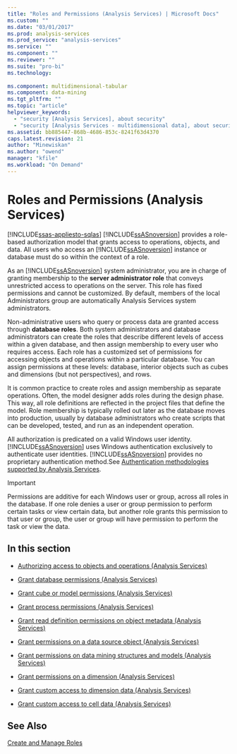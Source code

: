 ```yaml
---
title: "Roles and Permissions (Analysis Services) | Microsoft Docs"
ms.custom: ""
ms.date: "03/01/2017"
ms.prod: analysis-services
ms.prod_service: "analysis-services"
ms.service: ""
ms.component: ""
ms.reviewer: ""
ms.suite: "pro-bi"
ms.technology: 
  
ms.component: multidimensional-tabular
ms.component: data-mining
ms.tgt_pltfrm: ""
ms.topic: "article"
helpviewer_keywords: 
  - "security [Analysis Services], about security"
  - "security [Analysis Services - multidimensional data], about security"
ms.assetid: bb885447-868b-4686-853c-8241f63d4370
caps.latest.revision: 21
author: "Minewiskan"
ms.author: "owend"
manager: "kfile"
ms.workload: "On Demand"
---
```

# Roles and Permissions (Analysis Services)
[!INCLUDE[ssas-appliesto-sqlas](../../includes/ssas-appliesto-sqlas.md)]
  [!INCLUDE[ssASnoversion](../../includes/ssasnoversion-md.md)] provides a role-based authorization model that grants access to operations, objects, and data. All users who access an [!INCLUDE[ssASnoversion](../../includes/ssasnoversion-md.md)] instance or database must do so within the context of a role.  
  
 As an [!INCLUDE[ssASnoversion](../../includes/ssasnoversion-md.md)] system administrator, you are in charge of granting membership to the **server administrator role** that conveys unrestricted access to operations on the server. This role has fixed permissions and cannot be customized. By default, members of the local Administrators group are automatically Analysis Services system administrators.  
  
 Non-administrative users who query or process data are granted access through **database roles**. Both system administrators and database administrators can create the roles that describe different levels of access within a given database, and then assign membership to every user who requires access. Each role has a customized set of permissions for accessing objects and operations within a particular database. You can assign permissions at these levels: database, interior objects such as cubes and dimensions (but not perspectives), and rows.  
  
 It is common practice to create roles and assign membership as separate operations. Often, the model designer adds roles during the design phase. This way, all role definitions are reflected in the project files that define the model. Role membership is typically rolled out later as the database moves into production, usually by database administrators who create scripts that can be developed, tested, and run as an independent operation.  
  
 All authorization is predicated on a valid Windows user identity. [!INCLUDE[ssASnoversion](../../includes/ssasnoversion-md.md)] uses Windows authentication exclusively to authenticate user identities. [!INCLUDE[ssASnoversion](../../includes/ssasnoversion-md.md)] provides no proprietary authentication method.See [Authentication methodologies supported by Analysis Services](../../analysis-services/instances/authentication-methodologies-supported-by-analysis-services.md).  
  
> [!IMPORTANT]  
>  Permissions are additive for each Windows user or group, across all roles in the database. If one role denies a user or group permission to perform certain tasks or view certain data, but another role grants this permission to that user or group, the user or group will have permission to perform the task or view the data.  
  
## In this section  
  
-   [Authorizing access to objects and operations &#40;Analysis Services&#41;](../../analysis-services/multidimensional-models/authorizing-access-to-objects-and-operations-analysis-services.md)  
  
-   [Grant database permissions &#40;Analysis Services&#41;](../../analysis-services/multidimensional-models/grant-database-permissions-analysis-services.md)  
  
-   [Grant cube or model permissions &#40;Analysis Services&#41;](../../analysis-services/multidimensional-models/grant-cube-or-model-permissions-analysis-services.md)  
  
-   [Grant process permissions &#40;Analysis Services&#41;](../../analysis-services/multidimensional-models/grant-process-permissions-analysis-services.md)  
  
-   [Grant read definition permissions on object metadata &#40;Analysis Services&#41;](../../analysis-services/multidimensional-models/grant-read-definition-permissions-on-object-metadata-analysis-services.md)  
  
-   [Grant permissions on a data source object &#40;Analysis Services&#41;](../../analysis-services/multidimensional-models/grant-permissions-on-a-data-source-object-analysis-services.md)  
  
-   [Grant permissions on data mining structures and models &#40;Analysis Services&#41;](../../analysis-services/multidimensional-models/grant-permissions-on-data-mining-structures-and-models-analysis-services.md)  
  
-   [Grant permissions on a dimension &#40;Analysis Services&#41;](../../analysis-services/multidimensional-models/grant-permissions-on-a-dimension-analysis-services.md)  
  
-   [Grant custom access to dimension data &#40;Analysis Services&#41;](../../analysis-services/multidimensional-models/grant-custom-access-to-dimension-data-analysis-services.md)  
  
-   [Grant custom access to cell data &#40;Analysis Services&#41;](../../analysis-services/multidimensional-models/grant-custom-access-to-cell-data-analysis-services.md)  
  
## See Also  
 [Create and Manage Roles](../../analysis-services/tabular-models/create-and-manage-roles-ssas-tabular.md)  
  
  
